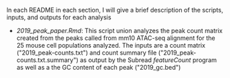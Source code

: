 In each README in each section, I will give a brief description of the scripts, inputs, and outputs for each analysis

- _2019_peak_paper.Rmd_: This script union analyzes the peak count matrix created from the peaks called from mm10 ATAC-seq alignment for the 25 mouse cell populations analyzed. The inputs are a count matrix ("2019_peak-counts.txt") and count summary file ("2019_peak-counts.txt.summary") as output by the Subread _featureCount_ program as well as a the GC content of each peak ("2019_gc.bed")
